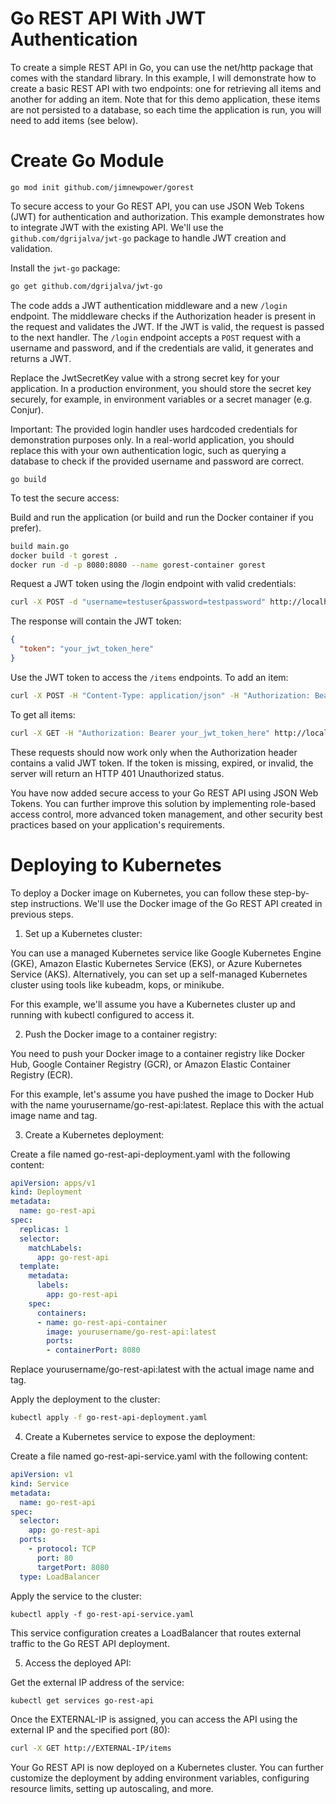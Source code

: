 # Go REST API With JWT Authentication

To create a simple REST API in Go, you can use the net/http package that comes
with the standard library. In this example, I will demonstrate how to create a
basic REST API with two endpoints: one for retrieving all items and another for
adding an item. Note that for this demo application, these items are not
persisted to a database, so each time the application is run, you will
need to add items (see below).

# Create Go Module
```
go mod init github.com/jimnewpower/gorest
```

To secure access to your Go REST API, you can use JSON Web Tokens (JWT) for 
authentication and authorization. This example demonstrates how to integrate 
JWT with the existing API. We'll use the `github.com/dgrijalva/jwt-go` package 
to handle JWT creation and validation.

Install the `jwt-go` package:
```bash
go get github.com/dgrijalva/jwt-go
```

The code adds a JWT authentication middleware and a new `/login` endpoint. The 
middleware checks if the Authorization header is present in the request and 
validates the JWT. If the JWT is valid, the request is passed to the next 
handler. The `/login` endpoint accepts a `POST` request with a username and 
password, and if the credentials are valid, it generates and returns a JWT.

Replace the JwtSecretKey value with a strong secret key for your application. 
In a production environment, you should store the secret key securely, for 
example, in environment variables or a secret manager (e.g. Conjur).

Important: The provided login handler uses hardcoded credentials for 
demonstration purposes only. In a real-world application, you should replace 
this with your own authentication logic, such as querying a database to check 
if the provided username and password are correct.

```
go build
```

To test the secure access:

Build and run the application (or build and run the Docker container if you prefer).
```bash
build main.go
docker build -t gorest .
docker run -d -p 8080:8080 --name gorest-container gorest
```

Request a JWT token using the /login endpoint with valid credentials:
```bash
curl -X POST -d "username=testuser&password=testpassword" http://localhost:8080/login
```

The response will contain the JWT token:
```json
{
  "token": "your_jwt_token_here"
}
```

Use the JWT token to access the `/items` endpoints. To add an item:
```bash
curl -X POST -H "Content-Type: application/json" -H "Authorization: Bearer your_jwt_token_here" -d '{"name": "item1"}' http://localhost:8080/items
```
To get all items:
```bash
curl -X GET -H "Authorization: Bearer your_jwt_token_here" http://localhost:8080/items
```

These requests should now work only when the Authorization header contains a 
valid JWT token. If the token is missing, expired, or invalid, the server will 
return an HTTP 401 Unauthorized status.

You have now added secure access to your Go REST API using JSON Web Tokens. You 
can further improve this solution by implementing role-based access control, 
more advanced token management, and other security best practices based on 
your application's requirements.

# Deploying to Kubernetes
To deploy a Docker image on Kubernetes, you can follow these step-by-step instructions. We'll use the Docker image of the Go REST API created in previous steps.

1. Set up a Kubernetes cluster:

You can use a managed Kubernetes service like Google Kubernetes Engine (GKE), Amazon Elastic Kubernetes Service (EKS), or Azure Kubernetes Service (AKS). Alternatively, you can set up a self-managed Kubernetes cluster using tools like kubeadm, kops, or minikube.

For this example, we'll assume you have a Kubernetes cluster up and running with kubectl configured to access it.

2. Push the Docker image to a container registry:

You need to push your Docker image to a container registry like Docker Hub, Google Container Registry (GCR), or Amazon Elastic Container Registry (ECR).

For this example, let's assume you have pushed the image to Docker Hub with the name yourusername/go-rest-api:latest. Replace this with the actual image name and tag.

3. Create a Kubernetes deployment:

Create a file named go-rest-api-deployment.yaml with the following content:
```yaml
apiVersion: apps/v1
kind: Deployment
metadata:
  name: go-rest-api
spec:
  replicas: 1
  selector:
    matchLabels:
      app: go-rest-api
  template:
    metadata:
      labels:
        app: go-rest-api
    spec:
      containers:
      - name: go-rest-api-container
        image: yourusername/go-rest-api:latest
        ports:
        - containerPort: 8080
```
Replace yourusername/go-rest-api:latest with the actual image name and tag.

Apply the deployment to the cluster:
```bash
kubectl apply -f go-rest-api-deployment.yaml
```

4. Create a Kubernetes service to expose the deployment:

Create a file named go-rest-api-service.yaml with the following content:
```yaml
apiVersion: v1
kind: Service
metadata:
  name: go-rest-api
spec:
  selector:
    app: go-rest-api
  ports:
    - protocol: TCP
      port: 80
      targetPort: 8080
  type: LoadBalancer
```
Apply the service to the cluster:
```
kubectl apply -f go-rest-api-service.yaml
```
This service configuration creates a LoadBalancer that routes external traffic to the Go REST API deployment.

5. Access the deployed API:

Get the external IP address of the service:
```bash
kubectl get services go-rest-api
```
Once the EXTERNAL-IP is assigned, you can access the API using the external IP and the specified port (80):
```bash
curl -X GET http://EXTERNAL-IP/items
```
Your Go REST API is now deployed on a Kubernetes cluster. You can further customize the deployment by adding environment variables, configuring resource limits, setting up autoscaling, and more.




